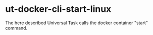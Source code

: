 # ut-docker-cli-start-linux
The here described Universal Task calls the docker container "start" command.
